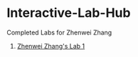 # Interactive-Lab-Hub

Completed Labs for Zhenwei Zhang

1. [Zhenwei Zhang's Lab 1](https://github.com/ZhenweiZhang1995/IDD-Fa18-Lab1)
